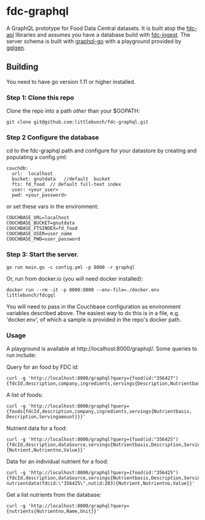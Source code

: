 # fdc-graphql
A GraphQL prototype for Food Data Central datasets. It is built atop the [fdc-api](https://github.com/littlebunch/fdc-api) libraries and assumes you have a database build with [fdc-ingest](https://github.com/littlebunch/fdc-ingest).  The server schema is built with [graphql-go](https://github.com/graphql-go/graphql) with a playground provided by [gqlgen](https://github.com/99designs/gqlgen/handler).    
## Building    
You need to have go version 1.11 or higher installed.     
### Step 1: Clone this repo
Clone the repo into a path *other* than your $GOPATH:
```
git clone git@github.com:littlebunch/fdc-graphql.git
```
### Step 2 Configure the database
cd to the fdc-graphql path and configure for your datastore by creating and populating a config.yml:


```
couchdb:   
  url:  localhost   
  bucket: gnutdata   //default  bucket    
  fts: fd_food  // default full-text index   
  user: <your_user>    
  pwd: <your_password>    

```
or set these vars in the environment:
```
COUCHBASE_URL=localhost   
COUCHBASE_BUCKET=gnutdata   
COUCHBASE_FTSINDEX=fd_food   
COUCHBASE_USER=user_name   
COUCHBASE_PWD=user_password   
```
### Step 3: Start the server.
```
go run main.go -c config.yml -p 8000 -r graphql
```
Or, run from docker.io (you will need docker installed):
```
docker run --rm -it -p 8000:8000 --env-file=./docker.env littlebunch/fdcgql
```
You will need to pass in the Couchbase configuration as environment variables described above. The easiest way to do this is in a file, e.g. 'docker.env', of which a sample is provided in the repo's docker path.      
### Usage
A playground is available at http://localhost:8000/graphql/.  Some queries to run include:

Query for an food by FDC id:
```
curl -g 'http://localhost:8000/graphql?query={food(id:"356427"){fdcId,description,company,ingredients,servings{Description,Nutrientbasis,Servingamount}}}'
```
A list of foods:
```
curl -g 'http://localhost:8000/graphql?query={foods{fdcId,description,company,ingredients,servings{Nutrientbasis, Description,Servingamount}}}'
```
Nutrient data for a food:
```
curl -g 'http://localhost:8000/graphql?query={food(id:"356425"){fdcId,description,dataSource,servings{Nutrientbasis,Description,Servingamount}}nutrientdata(fdcid:"356425",nutid:0){Nutrient,Nutrientno,Value}}'
```
Data for an individual nutrient for a food:
```
curl -g 'http://localhost:8000/graphql?query={food(id:"356425"){fdcId,description,dataSource,servings{Nutrientbasis,Description,Servingamount}} nutrientdata(fdcid:\"356425\",nutid:203){Nutrient,Nutrientno,Value}}'
```
Get a list nutrients from the database:
```
curl -g 'http://localhost:8000/graphql?query={nutrients{Nutrientno,Name,Unit}}'
```

